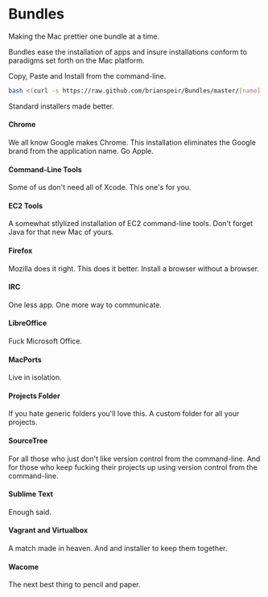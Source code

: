 Bundles
=======

Making the Mac prettier one bundle at a time.

Bundles ease the installation of apps and insure installations conform to
paradigms set forth on the Mac platform.

Copy, Paste and Install from the command-line.

```bash
bash <(curl -s https://raw.github.com/brianspeir/Bundles/master/[name].install)
```

Standard installers made better.

#### Chrome

We all know Google makes Chrome. This installation eliminates the Google brand from the application name. Go Apple.

#### Command-Line Tools

Some of us don't need all of Xcode. This one's for you.

#### EC2 Tools

A somewhat stlylized installation of EC2 command-line tools. Don't forget Java for that new Mac of yours.

#### Firefox

Mozilla does it right. This does it better. Install a browser without a browser.

#### IRC

One less app. One more way to communicate.

#### LibreOffice

Fuck Microsoft Office.

#### MacPorts

Live in isolation.

#### Projects Folder

If you hate generic folders you'll love this. A custom folder for all your projects.

#### SourceTree

For all those who just don't like version control from the command-line. And for those who keep fucking their projects up using version control from the command-line.

#### Sublime Text

Enough said.

#### Vagrant and Virtualbox

A match made in heaven. And and installer to keep them together.

#### Wacome

The next best thing to pencil and paper.
